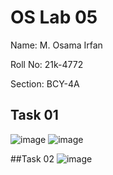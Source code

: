 # OS Lab 05
Name: M. Osama Irfan

Roll No: 21k-4772

Section: BCY-4A

## Task 01
![image](https://github.com/osamaairfan/OsLabSpr23/assets/115397536/f874309b-4867-46e7-86b7-ff80ae11eaad)
![image](https://github.com/osamaairfan/OsLabSpr23/assets/115397536/5b369b38-1625-42e3-9c88-0044487aa50c)


##Task 02
![image](https://github.com/osamaairfan/OsLabSpr23/assets/115397536/bf4f584a-18f7-4c8d-8d4b-535190b9795b)
